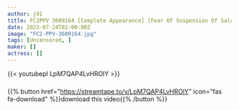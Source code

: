 ```yaml
---
author: j91
title: FC2PPV 3609164 [Complete Appearance] [Fear Of Suspension Of Sales] A Once-In-A-Century Talent! I Shouldn’t Be Able To See You Anymore, But I’m Begging For A Vaginal Cum Shot!
date: 2023-07-24T02:00:00Z
image: "FC2-PPV-3609164.jpg"
tags: [Uncensored, ]
maker: []
actress: []
---
```



{{< youtubepl LpM7QAP4LvHROlY >}}
###

{{% button href="https://streamtape.to/v/LpM7QAP4LvHROlY" icon="fas fa-download" %}}download this video{{% /button %}}

